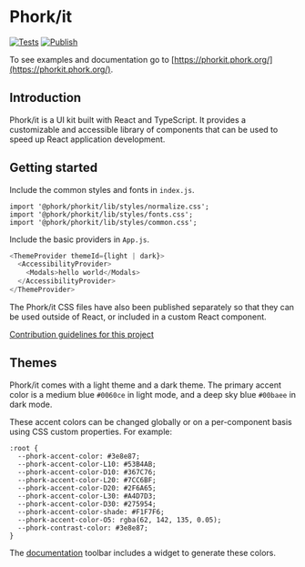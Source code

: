 # Phork/it

[![Tests](https://github.com/phork/phorkit/actions/workflows/ci.yml/badge.svg)](https://github.com/phork/phorkit/actions/workflows/ci.yml) [![Publish](https://github.com/phork/phorkit/actions/workflows/publish.yml/badge.svg)](https://github.com/phork/phorkit/actions/workflows/publish.yml)

To see examples and documentation go to [https://phorkit.phork.org/](https://phorkit.phork.org/).

## Introduction

Phork/it is a UI kit built with React and TypeScript. It provides a customizable and accessible library of components that can be used to speed up React application development.

## Getting started

Include the common styles and fonts in `index.js`.

```
import '@phork/phorkit/lib/styles/normalize.css';
import '@phork/phorkit/lib/styles/fonts.css';
import '@phork/phorkit/lib/styles/common.css';
```

Include the basic providers in `App.js`.

```javascript
<ThemeProvider themeId={light | dark}>
  <AccessibilityProvider>
    <Modals>hello world</Modals>
  </AccessibilityProvider>
</ThemeProvider>
```

The Phork/it CSS files have also been published separately so that they can be used outside of React, or included in a custom React component.

[Contribution guidelines for this project](CONTRIBUTING.md)

## Themes

Phork/it comes with a light theme and a dark theme. The primary accent color is a medium blue `#0060ce` in light mode, and a deep sky blue `#00baee` in dark mode.

These accent colors can be changed globally or on a per-component basis using CSS custom properties. For example:

```
:root {
  --phork-accent-color: #3e8e87;
  --phork-accent-color-L10: #53B4AB;
  --phork-accent-color-D10: #367C76;
  --phork-accent-color-L20: #7CC6BF;
  --phork-accent-color-D20: #2F6A65;
  --phork-accent-color-L30: #A4D7D3;
  --phork-accent-color-D30: #275954;
  --phork-accent-color-shade: #F1F7F6;
  --phork-accent-color-O5: rgba(62, 142, 135, 0.05);
  --phork-contrast-color: #3e8e87;
}
```

The [documentation](https://phorkit.phork.org/) toolbar includes a widget to generate these colors.
